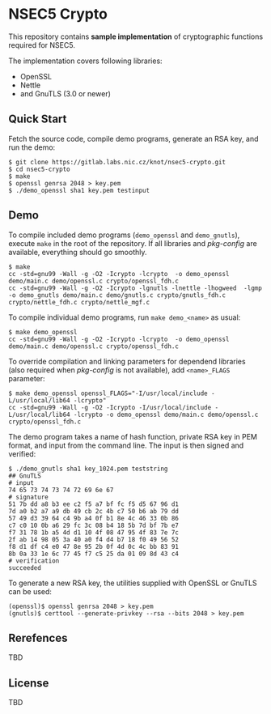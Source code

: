 # NSEC5 Crypto

This repository contains **sample implementation** of cryptographic functions required for NSEC5.

The implementation covers following libraries:

- OpenSSL
- Nettle
- and GnuTLS (3.0 or newer)

## Quick Start

Fetch the source code, compile demo programs, generate an RSA key, and run the demo:

```
$ git clone https://gitlab.labs.nic.cz/knot/nsec5-crypto.git
$ cd nsec5-crypto
$ make
$ openssl genrsa 2048 > key.pem
$ ./demo_openssl sha1 key.pem testinput
```

## Demo

To compile included demo programs (`demo_openssl` and `demo_gnutls`), execute `make` in the root of the repository.
If all libraries and *pkg-config* are available, everything should go smoothly.

```
$ make
cc -std=gnu99 -Wall -g -O2 -Icrypto -lcrypto  -o demo_openssl demo/main.c demo/openssl.c crypto/openssl_fdh.c
cc -std=gnu99 -Wall -g -O2 -Icrypto -lgnutls -lnettle -lhogweed  -lgmp -o demo_gnutls demo/main.c demo/gnutls.c crypto/gnutls_fdh.c crypto/nettle_fdh.c crypto/nettle_mgf.c
```

To compile individual demo programs, run `make demo_<name>` as usual:

```
$ make demo_openssl
cc -std=gnu99 -Wall -g -O2 -Icrypto -lcrypto  -o demo_openssl demo/main.c demo/openssl.c crypto/openssl_fdh.c
```

To override compilation and linking parameters for dependend libraries (also required when *pkg-config* is not available), add `<name>_FLAGS` parameter:

```
$ make demo_openssl openssl_FLAGS="-I/usr/local/include -L/usr/local/lib64 -lcrypto"
cc -std=gnu99 -Wall -g -O2 -Icrypto -I/usr/local/include -L/usr/local/lib64 -lcrypto -o demo_openssl demo/main.c demo/openssl.c crypto/openssl_fdh.c
```

The demo program takes a name of hash function, private RSA key in PEM format, and input from the command line. The input is then signed and verified:

```
$ ./demo_gnutls sha1 key_1024.pem teststring
## GnuTLS
# input
74 65 73 74 73 74 72 69 6e 67 
# signature
51 7b dd a8 b3 ee c2 f5 a7 bf fc f5 d5 67 96 d1
7d a0 b2 a7 a9 db 49 cb 2c 4b c7 50 b6 ab 79 dd
57 49 d3 39 64 c4 9b a4 0f b1 8e 4c 46 33 0b 86
c7 c0 10 0b a6 29 fc 3c 08 b4 18 5b 7d bf 7b e7
f7 31 78 1b a5 4d d1 10 4f 08 47 95 4f 83 7e 7c
2f ab 14 98 05 3a 40 a0 f4 d4 b7 18 f0 49 56 52
f8 d1 df c4 e0 47 8e 95 2b 0f 4d 0c 4c bb 83 91
8b 0a 33 1e 6c 77 45 f7 c5 25 da 01 09 8d 43 c4
# verification
succeeded
```

To generate a new RSA key, the utilities supplied with OpenSSL or GnuTLS can be used:

```
(openssl)$ openssl genrsa 2048 > key.pem
(gnutls)$ certtool --generate-privkey --rsa --bits 2048 > key.pem
```

## Rerefences

TBD

## License

TBD
